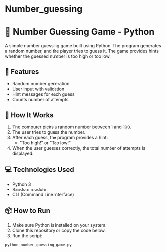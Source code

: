 # Number_guessing
# 🎯 Number Guessing Game - Python

A simple number guessing game built using Python. The program generates a random number, and the player tries to guess it. The game provides hints whether the guessed number is too high or too low.

## 🚀 Features
- Random number generation
- User input with validation
- Hint messages for each guess
- Counts number of attempts

## 🧠 How It Works
1. The computer picks a random number between 1 and 100.
2. The user tries to guess the number.
3. After each guess, the program provides a hint:
   - "Too high!" or "Too low!"
4. When the user guesses correctly, the total number of attempts is displayed.

## 💻 Technologies Used
- Python 3
- Random module
- CLI (Command Line Interface)

## 📦 How to Run
1. Make sure Python is installed on your system.
2. Clone this repository or copy the code below.
3. Run the script:

```bash
python number_guessing_game.py
